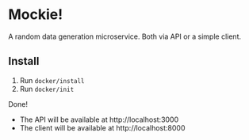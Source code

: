 # Mockie!

A random data generation microservice. Both via API or a simple client.

## Install

1. Run `docker/install`
2. Run `docker/init`

Done!

* The API will be available at http://localhost:3000
* The client will be available at http://localhost:8000
